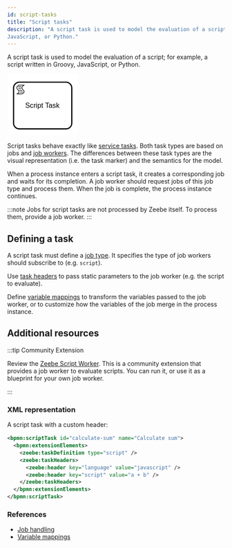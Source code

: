 ```yaml
---
id: script-tasks
title: "Script tasks"
description: "A script task is used to model the evaluation of a script; for example, a script written in Groovy,
JavaScript, or Python."
---
```


A script task is used to model the evaluation of a script; for example, a script written in Groovy,
JavaScript, or Python.

![task](assets/script-task.png)

Script tasks behave exactly like [service tasks](/components/modeler/bpmn/service-tasks/service-tasks.md). Both task
types are based on jobs and [job workers](/components/concepts/job-workers.md). The
differences between these task types are the visual representation (i.e. the task marker) and the
semantics for the model.

When a process instance enters a script task, it creates a corresponding job and waits for its
completion. A job worker should request jobs of this job type and process them. When the job is
complete, the process instance continues.

:::note
Jobs for script tasks are not processed by Zeebe itself. To process them, provide a job worker.
:::

## Defining a task

A script task must define a [job type](/components/modeler/bpmn/service-tasks/service-tasks.md#task-definition). It specifies
the type of job workers should subscribe to (e.g. `script`).

Use [task headers](/components/modeler/bpmn/service-tasks/service-tasks.md#task-headers) to pass static parameters to the job
worker (e.g. the script to evaluate).

Define [variable mappings](/components/modeler/bpmn/service-tasks/service-tasks.md#variable-mappings) to transform the
variables passed to the job worker, or to customize how the variables of the job merge
in the process instance.

## Additional resources

:::tip Community Extension

Review the [Zeebe Script Worker](https://github.com/camunda-community-hub/zeebe-script-worker). This is a
community extension that provides a job worker to evaluate scripts. You can run it, or use it as a
blueprint for your own job worker.

:::

### XML representation

A script task with a custom header:

```xml
<bpmn:scriptTask id="calculate-sum" name="Calculate sum">
  <bpmn:extensionElements>
    <zeebe:taskDefinition type="script" />
    <zeebe:taskHeaders>
      <zeebe:header key="language" value="javascript" />
      <zeebe:header key="script" value="a + b" />
    </zeebe:taskHeaders>
  </bpmn:extensionElements>
</bpmn:scriptTask>
```

### References

- [Job handling](/components/concepts/job-workers.md)
- [Variable mappings](/components/concepts/variables.md#inputoutput-variable-mappings)
